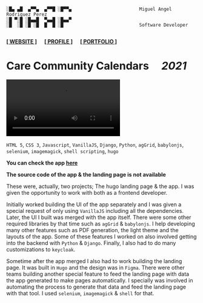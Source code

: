 ```

░█▄ ▄█  ▄▀▀▄  ▄▀▀█ ░█▀▀▄                         Miguel Angel Rodriguez Perez
░█ ▀░█ ░█▄▄█  ▀▄▄█ ░█▄▄▀
░█  ░█ ░█ ░█  █  █ ░█                            Software Developer
       
```

[website_link]: https://marp.rocks/
[git_profile]: /marp-dev
[portfolio_link]: /marp-dev

**[<ins>[ WEBSITE ]</ins>][website_link]** &nbsp;&nbsp;&nbsp; **[<ins>[ PROFILE ]</ins>][git_profile]** &nbsp;&nbsp;&nbsp; **[<ins>[ PORTFOLIO ]</ins>][portfolio_link]**



# Care Community Calendars &nbsp;&nbsp;&nbsp; _2021_

![](./assets/videos/voltxai.webm)

`HTML 5`, `CSS 3`, `Javascript`, `VanillaJS`, `Django`, `Python`, `agGrid`, `babylonjs`, `selenium`, `imagemagick`, `shell scripting`, `hugo`

**You can check the app [here](https://voltx.ai/)**

**The source code of the app & the landing page is not available**

These were, actually, two projects; The hugo landing page & the app. I was given the opportunity to work with both as a frontend developer.

Initially worked building the UI of the app separately and I was given a special request of only using `VanillaJS` including all the dependencies. Later, the UI I built was merged with the app itself. There were some other required libraries by that time such as `agGrid` & `babylonjs`. I help developing many other features such as PDF generation, the light theme and the layouts of the app. Some of these features I worked on also involved getting into the backend with `Python` & `Django`. Finally, I also had to do many customizations to `keycloak`.

Sometime after the app merged I also had to work building the landing page. It was built in `Hugo` and the design was in `Figma`. There were other teams building another special feature to feed the landing page with data the app generated to make pages automatically. I specially was involved in automating the process to generate that data and feed the landing page with that tool. I used `selenium`, `imagemagick` & `shell` for that.

